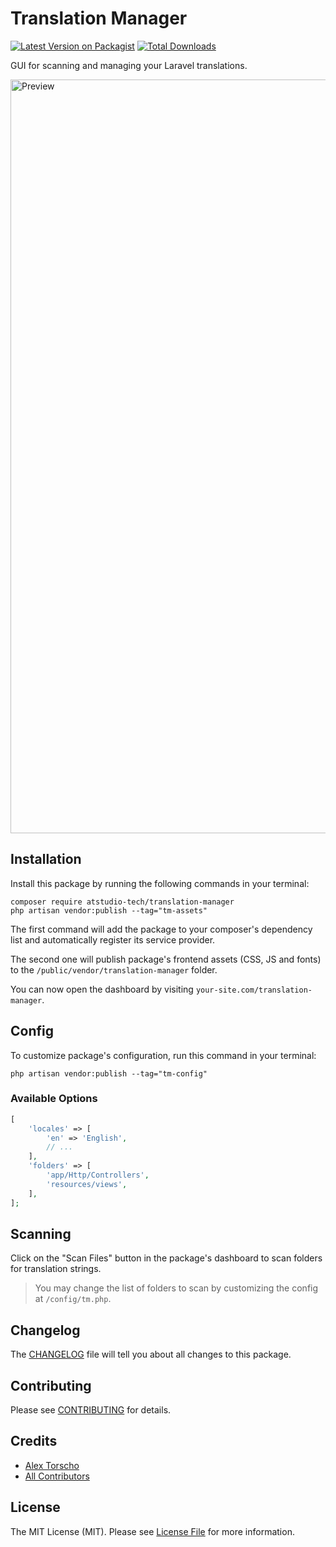 # Translation Manager

[![Latest Version on Packagist](https://img.shields.io/packagist/v/atstudio-tech/translation-manager.svg?style=flat-square)](https://packagist.org/packages/atstudio-tech/translation-manager)
[![Total Downloads](https://img.shields.io/packagist/dt/atstudio-tech/translation-manager.svg?style=flat-square)](https://packagist.org/packages/atstudio-tech/translation-manager)

GUI for scanning and managing your Laravel translations.

<img width="1206" alt="Preview" src="https://user-images.githubusercontent.com/7644596/161340228-ae6f73fd-35fc-4ce4-b14c-722a9efb0c93.png">

## Installation

Install this package by running the following commands in your terminal:

```shell
composer require atstudio-tech/translation-manager
php artisan vendor:publish --tag="tm-assets"
```

The first command will add the package to your composer's dependency list and automatically register its service provider.

The second one will publish package's frontend assets (CSS, JS and fonts) to the `/public/vendor/translation-manager` folder.

You can now open the dashboard by visiting `your-site.com/translation-manager`.

## Config

To customize package's configuration, run this command in your terminal:

```shell
php artisan vendor:publish --tag="tm-config"
```

### Available Options

```php
[
    'locales' => [
        'en' => 'English',
        // ...
    ],
    'folders' => [
        'app/Http/Controllers',
        'resources/views',
    ],
];
```

## Scanning

Click on the "Scan Files" button in the package's dashboard to scan folders for translation strings. 

> You may change the list of folders to scan by customizing the config at `/config/tm.php`.

## Changelog

The [CHANGELOG](CHANGELOG.md) file will tell you about all changes to this package.

## Contributing

Please see [CONTRIBUTING](CONTRIBUTING.md) for details.

## Credits

- [Alex Torscho](https://github.com/atorscho)
- [All Contributors](../../contributors)

## License

The MIT License (MIT). Please see [License File](LICENSE) for more information.
